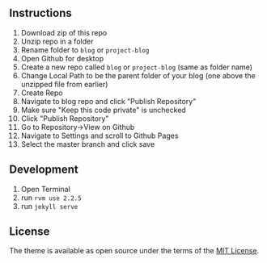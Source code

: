 ## Instructions

1. Download zip of this repo
2. Unzip repo in a folder
3. Rename folder to `blog` or `project-blog`
4. Open Github for desktop
5. Create a new repo called `blog` or `project-blog` (same as folder name)
6. Change Local Path to be the parent folder of your blog (one above the unzipped file from earlier)
7. Create Repo
8. Navigate to blog repo and click "Publish Repository"
9. Make sure "Keep this code private" is unchecked
10. Click "Publish Repository"
11. Go to Repository->View on Github
12. Navigate to Settings and scroll to Github Pages
13. Select the master branch and click save

## Development

1. Open Terminal
2. run `rvm use 2.2.5`
3. run `jekyll serve`

## License

The theme is available as open source under the terms of the [MIT License](https://opensource.org/licenses/MIT).
